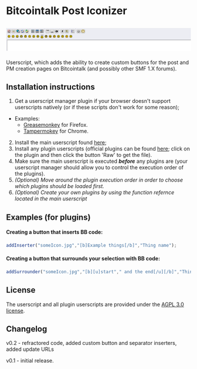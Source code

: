 # Bitcointalk Post Iconizer

![Screenshot 1](/screenshots/screenshot1.PNG?raw=true "")
---
Userscript, which adds the ability to create custom buttons for the post and PM creation pages on Bitcointalk (and possibly other SMF 1.X forums).


## Installation instructions

1. Get a userscript manager plugin if your browser doesn't support userscripts natively (or if these scripts don't work for some reason);
  * Examples:
    * [Greasemonkey](https://addons.mozilla.org/en-US/firefox/addon/greasemonkey/) for Firefox.
    * [Tampermokey](https://chrome.google.com/webstore/detail/tampermonkey/dhdgffkkebhmkfjojejmpbldmpobfkfo?hl=en) for Chrome.
2. Install the main userscript found [here](/customIcons.js?raw=true);
3. Install any plugin userscripts (official plugins can be found [here](/plugins); click on the plugin and then click the button 'Raw' to get the file).
4. Make sure the main userscript is executed _**before**_ any plugins are (your userscript manager should allow you to control the execution order of the plugins).
5. *(Optional) Move around the plugin execution order in order to choose which plugins should be loaded first.*
6. *(Optional) Create your own plugins by using the function refernce located in the main userscript*


## Examples (for plugins)

#### Creating a button that inserts BB code:
``` javascript
addInserter("someIcon.jpg","[b]Example things[/b]","Thing name");
```

#### Creating a button that surrounds your selection with BB code:
``` javascript
addSurrounder("someIcon.jpg","[b][u]start"," and the end[/u][/b]","Thing name");
```

## License
The userscript and all plugin userscripts are provided under the [AGPL 3.0 license](https://github.com/mprep-btc/Bitcointalk-Post-Iconizer/blob/master/LICENSE).

## Changelog

v0.2 - refractored code, added custom button and separator inserters, added update URLs

v0.1 - initial release.
